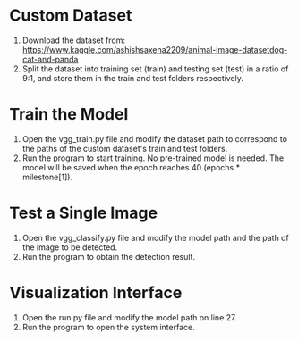 # Custom Dataset
1. Download the dataset from: https://www.kaggle.com/ashishsaxena2209/animal-image-datasetdog-cat-and-panda
2. Split the dataset into training set (train) and testing set (test) in a ratio of 9:1, and store them in the train and test folders respectively.

# Train the Model
1. Open the vgg_train.py file and modify the dataset path to correspond to the paths of the custom dataset's train and test folders.
2. Run the program to start training. No pre-trained model is needed. The model will be saved when the epoch reaches 40 (epochs * milestone[1]).

# Test a Single Image
1. Open the vgg_classify.py file and modify the model path and the path of the image to be detected.
2. Run the program to obtain the detection result.

# Visualization Interface
1. Open the run.py file and modify the model path on line 27.
2. Run the program to open the system interface.

